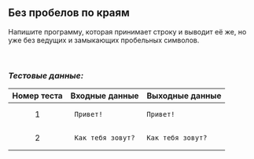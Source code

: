 ## Без пробелов по краям

Напишите программу, которая принимает строку и выводит её же, но уже без ведущих и замыкающих пробельных символов.

<br>

### *Тестовые данные:*

| Номер теста | Входные данные                                           | Выходные данные              |
|:-----------:|----------------------------------------------------------|------------------------------|
|      1      | <pre><code>     Привет!    </code></pre>                 | <code>Привет!</code>         |
|      2      | <pre><code>          Как тебя зовут?       </code></pre> | <code>Как тебя зовут?</code> |